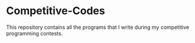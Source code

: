 # Competitive-Codes

This repository contains all the programs that I write during my competitive programming contests.